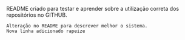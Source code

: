 README criado para testar e aprender sobre a utilização correta dos repositórios no GITHUB.

    Alteração no README para descrever melhor o sistema.
    Nova linha adicionado rapeize